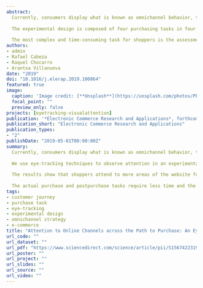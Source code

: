 ```yaml
---
abstract: 
  Currently, consumers display what is known as omnichannel behavior, that is, the combined use of digital and physical channels providing them with multiple points of contact with firms. We combine the Stimulus-Organism-Response model and the visual attention theory to study how customers' attention to digital channels varies across different purchasing tasks. We use eye-tracking techniques to observe attention in an experimental setting. 
  
  The experimental design is composed of four purchasing tasks in four different product categories and measures the attention to the website and time spent on each task in addition to several control variables. The results show that shoppers attend to more areas of the website for purposes of website exploration than for performing purchase tasks. 
  
  The most complex and time-consuming task for shoppers is the assessment of purchase options. The actual purchase and postpurchase tasks require less time and the inspection of fewer areas of interest. Personal involvement also plays a role in determining these patterns by increasing attention to the product area.
authors:
- admin
- Rafael Cabeza
- Raquel Chocarro
- Arantxa Villanueva
date: "2019"
doi: "10.1016/j.elerap.2019.100864"
featured: true
image:
  caption: 'Image credit: [**Unsplash**](https://unsplash.com/photos/PkauYYJwdTQ)'
  focal_point: ""
  preview_only: false
projects: [eyetracking-visualattention]
publication: '*Electronic Commerce Research and Applications*, forthcoming'
publication_short: "Electronic Commerce Research and Applications"
publication_types:
- "2"
publishDate: "2019-05-01T00:00:00Z"
summary: 
  Currently, consumers display what is known as omnichannel behavior, that is, the combined use of digital and physical channels providing them with multiple points of contact with firms. We combine the Stimulus-Organism-Response model and the visual attention theory to study how customers' attention to digital channels varies across different purchasing tasks. 
  
  We use eye-tracking techniques to observe attention in an experimental setting. The experimental design is composed of four purchasing tasks in four different product categories and measures the attention to the website and time spent on each task in addition to several control variables. 
  
  The results show that shoppers attend to more areas of the website for purposes of website exploration than for performing purchase tasks. The most complex and time-consuming task for shoppers is the assessment of purchase options. 
  
  The actual purchase and postpurchase tasks require less time and the inspection of fewer areas of interest. Personal involvement also plays a role in determining these patterns by increasing attention to the product area.
tags:
- customer journey
- purchase task
- eye-tracking
- experimental design
- omnichannel strategy
- e-commerce
title: "Attention to Online Channels across the Path to Purchase: An Eye-Tracking Study"
url_code: ""
url_dataset: ""
url_pdf: "https://www.sciencedirect.com/science/article/pii/S1567422319300419/pdfft?md5=64aaffd9d2dd69f4bfee83cb8279362d&pid=1-s2.0-S1567422319300419-main.pdf"
url_poster: ""
url_project: ""
url_slides: ""
url_source: ""
url_video: ""
---
```




